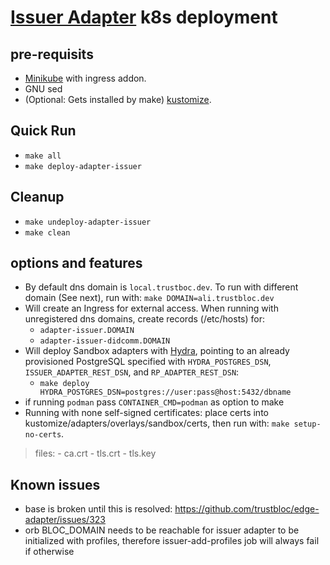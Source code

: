 # [Issuer Adapter](https://github.com/trustbloc/edge-adapter) k8s deployment #


## pre-requisits
* [Minikube](https://minikube.sigs.k8s.io/docs/start/) with ingress addon.
* GNU sed
* (Optional: Gets installed by make) [kustomize](https://kubectl.docs.kubernetes.io/installation/kustomize/).

## Quick Run
* `make all`
* `make deploy-adapter-issuer`

## Cleanup
* `make undeploy-adapter-issuer`
* `make clean`

## options and features
* By default dns domain is `local.trustboc.dev`. To run with different domain (See next), run with: `make DOMAIN=ali.trustbloc.dev`
* Will create an Ingress for external access. When running with unregistered dns domains, create records (/etc/hosts) for:
	- `adapter-issuer.DOMAIN`
	- `adapter-issuer-didcomm.DOMAIN`
* Will deploy Sandbox adapters with [Hydra](https://github.com/ory/hydra), pointing to an already provisioned PostgreSQL specified with `HYDRA_POSTGRES_DSN`, `ISSUER_ADAPTER_REST_DSN`, and `RP_ADAPTER_REST_DSN`:
	- `make deploy HYDRA_POSTGRES_DSN=postgres://user:pass@host:5432/dbname`
* if running `podman` pass `CONTAINER_CMD=podman` as option to make
* Running with none self-signed certificates: place certs into kustomize/adapters/overlays/sandbox/certs, then run with: `make setup-no-certs`.
>files:
	- ca.crt
	- tls.crt
	- tls.key
## Known issues
* base is broken until this is resolved: https://github.com/trustbloc/edge-adapter/issues/323
* orb BLOC_DOMAIN needs to be reachable for issuer adapter to be initialized with profiles, therefore issuer-add-profiles job will always fail if otherwise
